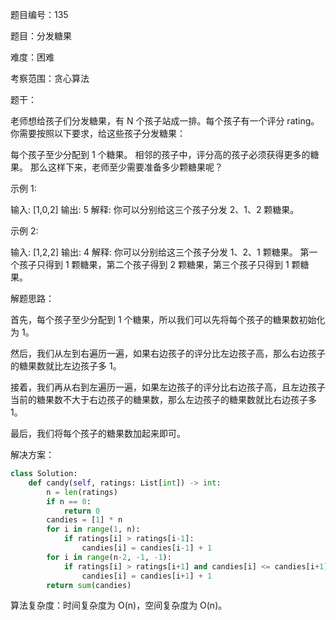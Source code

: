 题目编号：135

题目：分发糖果

难度：困难

考察范围：贪心算法

题干：

老师想给孩子们分发糖果，有 N 个孩子站成一排。每个孩子有一个评分 rating。你需要按照以下要求，给这些孩子分发糖果：

每个孩子至少分配到 1 个糖果。
相邻的孩子中，评分高的孩子必须获得更多的糖果。
那么这样下来，老师至少需要准备多少颗糖果呢？

示例 1:

输入: [1,0,2]
输出: 5
解释: 你可以分别给这三个孩子分发 2、1、2 颗糖果。

示例 2:

输入: [1,2,2]
输出: 4
解释: 你可以分别给这三个孩子分发 1、2、1 颗糖果。
第一个孩子只得到 1 颗糖果，第二个孩子得到 2 颗糖果，第三个孩子只得到 1 颗糖果。

解题思路：

首先，每个孩子至少分配到 1 个糖果，所以我们可以先将每个孩子的糖果数初始化为 1。

然后，我们从左到右遍历一遍，如果右边孩子的评分比左边孩子高，那么右边孩子的糖果数就比左边孩子多 1。

接着，我们再从右到左遍历一遍，如果左边孩子的评分比右边孩子高，且左边孩子当前的糖果数不大于右边孩子的糖果数，那么左边孩子的糖果数就比右边孩子多 1。

最后，我们将每个孩子的糖果数加起来即可。

解决方案：

```python
class Solution:
    def candy(self, ratings: List[int]) -> int:
        n = len(ratings)
        if n == 0:
            return 0
        candies = [1] * n
        for i in range(1, n):
            if ratings[i] > ratings[i-1]:
                candies[i] = candies[i-1] + 1
        for i in range(n-2, -1, -1):
            if ratings[i] > ratings[i+1] and candies[i] <= candies[i+1]:
                candies[i] = candies[i+1] + 1
        return sum(candies)
```

算法复杂度：时间复杂度为 O(n)，空间复杂度为 O(n)。